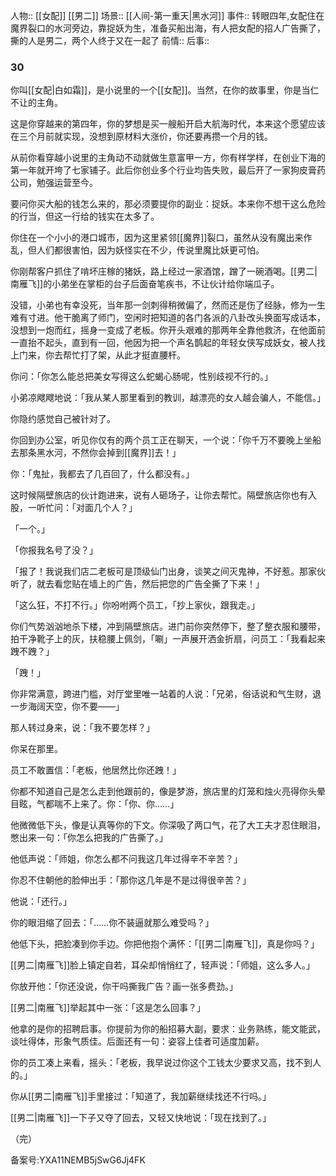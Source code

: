 人物:: [[女配]] [[男二]]
场景:: [[人间-第一重天|黑水河]]
事件:: 转眼四年,女配住在魔界裂口的水河旁边，靠捉妖为生，准备买船出海，有人把女配的招人广告撕了，撕的人是男二，两个人终于又在一起了
前情:: 
后事:: 

### 30

你叫[[女配|白如霜]]，是小说里的一个[[女配]]。当然，在你的故事里，你是当仁不让的主角。

这是你穿越来的第四年，你的梦想是买一艘船开启大航海时代，本来这个愿望应该在三个月前就实现，没想到原材料大涨价，你还要再攒一个月的钱。

从前你看穿越小说里的主角动不动就做生意富甲一方，你有样学样，在创业下海的第一年就开垮了七家铺子。此后你创业多个行业均告失败，最后开了一家狗皮膏药公司，勉强运营至今。

要问你买大船的钱怎么来的，那必须要提你的副业：捉妖。本来你不想干这么危险的行当，但这一行给的钱实在太多了。

你住在一个小小的港口城市，因为这里紧邻[[魔界]]裂口，虽然从没有魔出来作乱，但人们都很害怕，因为妖怪实在不少，传说里魔比妖更可怕。

你刚帮客户抓住了啃坏庄稼的猪妖，路上经过一家酒馆，蹭了一碗酒喝。[[男二|南雁飞]]的小弟坐在掌柜的台子后面奋笔疾书，不让伙计给你端瓜子。

没错，小弟也有幸没死，当年那一剑刺得稍微偏了，然而还是伤了经脉，修为一生难有寸进。他干脆离了师门，空闲时把知道的各门各派的八卦改头换面写成话本，没想到一炮而红，摇身一变成了老板。你开头艰难的那两年全靠他救济，在他面前一直抬不起头，直到有一回，他因为把一个声名鹊起的年轻女侠写成妖女，被人找上门来，你去帮忙打了架，从此才挺直腰杆。

你问：「你怎么能总把美女写得这么蛇蝎心肠呢，性别歧视不行的。」

小弟凉飕飕地说：「我从某人那里看到的教训，越漂亮的女人越会骗人，不能信。」

你隐约感觉自己被针对了。

你回到办公室，听见你仅有的两个员工正在聊天，一个说：「你千万不要晚上坐船去那条黑水河，不然你会掉到[[魔界]]去！」

你：「鬼扯，我都去了几百回了，什么都没有。」

这时候隔壁旅店的伙计跑进来，说有人砸场子，让你去帮忙。隔壁旅店你也有入股，一听忙问：「对面几个人？」

「一个。」

「你报我名号了没？」

「报了！我说我们店二老板可是顶级仙门出身，谈笑之间灭鬼神，不好惹。那家伙听了，就去看您贴在墙上的广告，然后把您的广告全撕了下来！」

「这么狂，不打不行。」你吩咐两个员工，「抄上家伙，跟我走。」

你们气势汹汹地杀下楼，冲到隔壁旅店。进门前你突然停下，整了整衣服和腰带，拍干净靴子上的灰，扶稳腰上佩剑，「唰」一声展开洒金折扇，问员工：「我看起来跩不跩？」

「跩！」

你非常满意，跨进门槛，对厅堂里唯一站着的人说：「兄弟，俗话说和气生财，退一步海阔天空，你不要——」

那人转过身来，说：「我不要怎样？」

你呆在那里。

员工不敢置信：「老板，他居然比你还跩！」

你都不知道自己是怎么走到他跟前的，像是梦游，旅店里的灯笼和烛火亮得你头晕目眩，气都喘不上来了。你：「你、你……」

他微微低下头，像是认真等你的下文。你深吸了两口气，花了大工夫才忍住眼泪，憋出来一句：「你怎么把我的广告撕了。」

他低声说：「师姐，你怎么都不问我这几年过得辛不辛苦？」

你忍不住朝他的脸伸出手：「那你这几年是不是过得很辛苦？」

他说：「还行。」

你的眼泪缩了回去：「……你不装逼就那么难受吗？」

他低下头，把脸凑到你手边。你把他抱个满怀：「[[男二|南雁飞]]，真是你吗？」

[[男二|南雁飞]]脸上镇定自若，耳朵却悄悄红了，轻声说：「师姐，这么多人。」

你放开他：「你还没说，你干吗撕我广告？画一张多费劲。」

[[男二|南雁飞]]举起其中一张：「这是怎么回事？」

他拿的是你的招聘启事。你提前为你的船招募大副，要求：业务熟练，能文能武，谈吐得体，形象气质佳。后面还有一句：姿容上佳者可适度加薪。

你的员工凑上来看，摇头：「老板，我早说过你这个工钱太少要求又高，找不到人的。」

你从[[男二|南雁飞]]手里接过：「知道了，我加薪继续找还不行吗。」

[[男二|南雁飞]]一下子又夺了回去，又轻又快地说：「现在找到了。」

（完）

备案号:YXA11NEMB5jSwG6Jj4FK